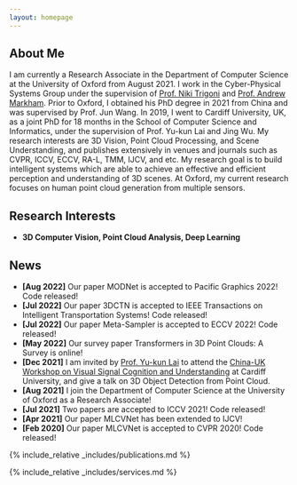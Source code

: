 ```yaml
---
layout: homepage
---
```


## About Me

I am currently a Research Associate in the Department of Computer Science at the University of Oxford from August 2021. I work in the Cyber-Physical Systems Group under the supervision of [Prof. Niki Trigoni](https://en.wikipedia.org/wiki/Niki_Trigoni) and [Prof. Andrew Markham](https://www.cs.ox.ac.uk/people/andrew.markham/). Prior to Oxford, I obtained his PhD degree in 2021 from China and was supervised by Prof. Jun Wang. In 2019, I went to Cardiff University, UK, as a joint PhD for 18 months in the School of Computer Science and Informatics, under the supervision of Prof. Yu-kun Lai and Jing Wu. My research interests are 3D Vision, Point Cloud Processing, and Scene Understanding, and publishes extensively in venues and journals such as CVPR, ICCV, ECCV, RA-L, TMM, IJCV, and etc. My research goal is to build intelligent systems which are able to achieve an effective and efficient perception and understanding of 3D scenes. At Oxford, my current research focuses on human point cloud generation from multiple sensors.

## Research Interests

- **3D Computer Vision, Point Cloud Analysis, Deep Learning**

## News

- **[Aug 2022]**   Our paper MODNet is accepted to Pacific Graphics 2022! Code released!
- **[Jul 2022]**   Our paper 3DCTN is accepted to IEEE Transactions on Intelligent Transportation Systems! Code released!
- **[Jul 2022]**   Our paper Meta-Sampler is accepted to ECCV 2022! Code released!
- **[May 2022]**   Our survey paper Transformers in 3D Point Clouds: A Survey is online!
- **[Dec 2021]**   I am invited by [Prof. Yu-kun Lai](http://users.cs.cf.ac.uk/Yukun.Lai/) to attend the [China-UK Workshop on Visual Signal Cognition and Understanding](http://users.cs.cf.ac.uk/Yukun.Lai/vscu_home.html) at Cardiff University, and give a talk on 3D Object Detection from Point Cloud.
- **[Aug 2021]**   I join the Department of Computer Science at the University of Oxford as a Research Associate!
- **[Jul 2021]**   Two papers are accepted to ICCV 2021! Code released!
- **[Apr 2021]**   Our paper MLCVNet has been extended to IJCV!
- **[Feb 2020]**   Our paper MLCVNet is accepted to CVPR 2020! Code released!

{% include_relative _includes/publications.md %}

{% include_relative _includes/services.md %}
